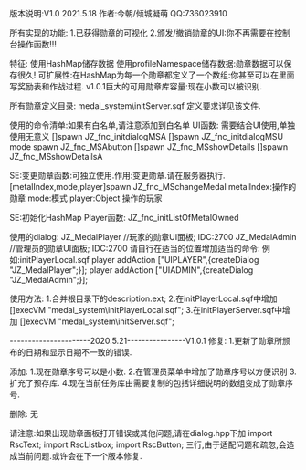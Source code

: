 版本说明:V1.0 2021.5.18
作者:今朝/倾城凝萌 QQ:736023910

所有实现的功能:
1.已获得勋章的可视化
2.颁发/撤销勋章的UI:你不再需要在控制台操作函数!!!

特征:
使用HashMap储存数据
使用profileNamespace储存数据:勋章数据可以保存很久!
可扩展性:在HashMap为每一个勋章都定义了一个数组:你甚至可以在里面写奖励表和作战过程.
v1.0.1巨大的可用勋章库容量:现在小数可以被识别.

所有勋章定义目录:
medal_system\initServer.sqf
定义要求详见该文件.

使用的命令清单:如果有白名单,请注意添加到白名单
UI函数: 需要结合UI使用,单独使用无意义 
[]spawn JZ_fnc_initdialogMSA
[]spawn JZ_fnc_initdialogMSU
mode spawn JZ_fnc_MSAbutton
[]spawn JZ_fnc_MSshowDetails
[]spawn JZ_fnc_MSshowDetailsA

SE:变更勋章函数:可独立使用.作用:变更勋章.请在服务器执行.
[metalIndex,mode,player]spawn JZ_fnc_MSchangeMedal
metalIndex:操作的勋章
mode:模式
player:Object 操作的玩家

SE:初始化HashMap Player函数:
JZ_fnc_initListOfMetalOwned

使用的dialog:
JZ_MedalPlayer //玩家的勋章UI面板;  IDC:2700
JZ_MedalAdmin //管理员的勋章UI面板; IDC:2700
请自行在适当的位置增加适当的命令:
例如:initPlayerLocal.sqf
player addAction ["UIPLAYER",{createDialog "JZ_MedalPlayer";}];
player addAction ["UIADMIN",{createDialog "JZ_MedalAdmin";}];

使用方法:
1.合并根目录下的description.ext;
2.在initPlayerLocal.sqf中增加
[]execVM "medal_system\initPlayerLocal.sqf";
3.在initPlayerServer.sqf中增加
[]execVM "medal_system\initServer.sqf";

----------------------2020.5.21----------------V1.0.1
修复:
1.更新了勋章所颁布的日期和显示日期不一致的错误.

添加:
1.现在勋章序号可以是小数.
2.在管理员菜单中增加了勋章序号以方便识别
3.扩充了预存库.
4.现在当前任务库由需要复制的包括详细说明的数组变成了勋章序号.

删除:
无

请注意:如果出现勋章面板打开错误或其他问题,请在dialog.hpp下加
import RscText;
import RscListbox;
import RscButton;
三行,由于适配问题和疏忽,会造成当前问题.或许会在下一个版本修复.
